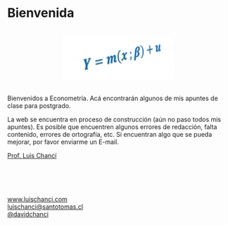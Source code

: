# Bienvenida

<center><img src="images/cover.png" alt="logo" width="50%" height="50%"style="margin: 15px 0 0 0"></center>
</br>

Bienvenidos a Econometría. Acá encontrarán algunos de mis apuntes de clase para postgrado.

La web se encuentra en proceso de construcción (aún no paso todos mis apuntes). Es posible que encuentren algunos errores de redacción, falta contenido, errores de ortografía, etc. Si encuentran algo que se pueda mejorar, por favor enviarme un E-mail.


[Prof. Luis Chancí](https://www.luischanci.com)


</br></br></br></br>
<i class="fa fa-globe"></i> <a href="http://www.luischanci.com" target="_blank">www.luischanci.com</a></br>
<i class="fa fa-envelope-square"></i> <a href="mailto:luischanci@santotomas.cl" target="_blank">luischanci@santotomas.cl</a></br>
<i class="fa fa-twitter-square"></i> <a href="https://twitter.com/davidchanci" target="_blank">@davidchanci</a></br>
